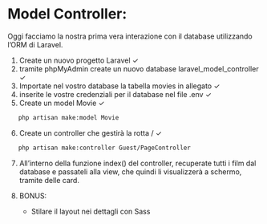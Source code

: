 # Model Controller:

Oggi facciamo la nostra prima vera interazione con il database utilizzando l’ORM di Laravel.

1. Create un nuovo progetto Laravel &check;
2. tramite phpMyAdmin create un nuovo database laravel_model_controller &check;
3. Importate nel vostro database la tabella movies in allegato &check;
4. inserite le vostre credenziali per il database nel file .env &check;
5. Create un model Movie &check;

```bash
   php artisan make:model Movie
```

6. Create un controller che gestirà la rotta / &check;

```bash
   php artisan make:controller Guest/PageController
```

7. All’interno della funzione index() del controller, recuperate tutti i film dal database e passateli alla view, che quindi li visualizzerà a schermo, tramite delle card.

8. BONUS:
    - Stilare il layout nei dettagli con Sass
